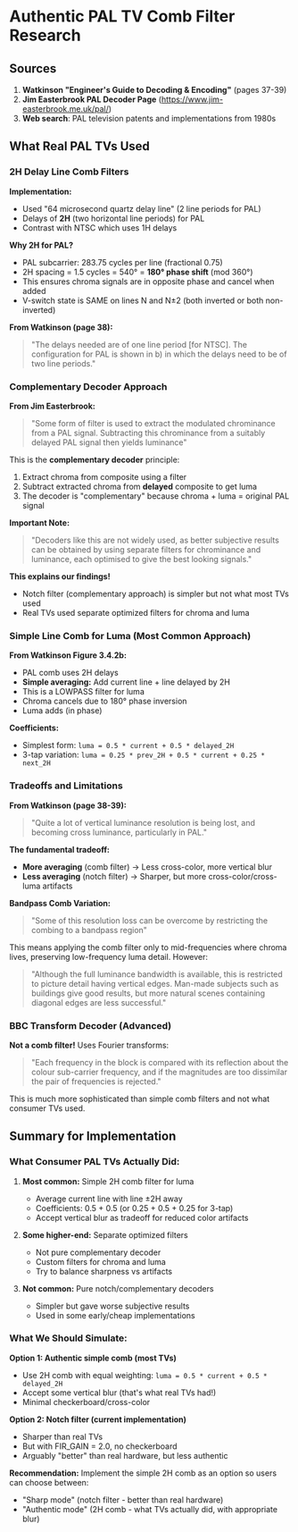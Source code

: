 # Authentic PAL TV Comb Filter Research

## Sources

1. **Watkinson "Engineer's Guide to Decoding & Encoding"** (pages 37-39)
2. **Jim Easterbrook PAL Decoder Page** (https://www.jim-easterbrook.me.uk/pal/)
3. **Web search**: PAL television patents and implementations from 1980s

## What Real PAL TVs Used

### 2H Delay Line Comb Filters

**Implementation:**

- Used "64 microsecond quartz delay line" (2 line periods for PAL)
- Delays of **2H** (two horizontal line periods) for PAL
- Contrast with NTSC which uses 1H delays

**Why 2H for PAL?**

- PAL subcarrier: 283.75 cycles per line (fractional 0.75)
- 2H spacing = 1.5 cycles = 540° = **180° phase shift** (mod 360°)
- This ensures chroma signals are in opposite phase and cancel when added
- V-switch state is SAME on lines N and N±2 (both inverted or both non-inverted)

**From Watkinson (page 38):**

> "The delays needed are of one line period [for NTSC]. The configuration for PAL is shown in b) in which the delays need to be of two line periods."

### Complementary Decoder Approach

**From Jim Easterbrook:**

> "Some form of filter is used to extract the modulated chrominance from a PAL signal. Subtracting this chrominance from a suitably delayed PAL signal then yields luminance"

This is the **complementary decoder** principle:

1. Extract chroma from composite using a filter
2. Subtract extracted chroma from **delayed** composite to get luma
3. The decoder is "complementary" because chroma + luma = original PAL signal

**Important Note:**

> "Decoders like this are not widely used, as better subjective results can be obtained by using separate filters for chrominance and luminance, each optimised to give the best looking signals."

**This explains our findings!**

- Notch filter (complementary approach) is simpler but not what most TVs used
- Real TVs used separate optimized filters for chroma and luma

### Simple Line Comb for Luma (Most Common Approach)

**From Watkinson Figure 3.4.2b:**

- PAL comb uses 2H delays
- **Simple averaging:** Add current line + line delayed by 2H
- This is a LOWPASS filter for luma
- Chroma cancels due to 180° phase inversion
- Luma adds (in phase)

**Coefficients:**

- Simplest form: `luma = 0.5 * current + 0.5 * delayed_2H`
- 3-tap variation: `luma = 0.25 * prev_2H + 0.5 * current + 0.25 * next_2H`

### Tradeoffs and Limitations

**From Watkinson (page 38-39):**

> "Quite a lot of vertical luminance resolution is being lost, and becoming cross luminance, particularly in PAL."

**The fundamental tradeoff:**

- **More averaging** (comb filter) → Less cross-color, more vertical blur
- **Less averaging** (notch filter) → Sharper, but more cross-color/cross-luma artifacts

**Bandpass Comb Variation:**

> "Some of this resolution loss can be overcome by restricting the combing to a bandpass region"

This means applying the comb filter only to mid-frequencies where chroma lives, preserving low-frequency luma detail. However:

> "Although the full luminance bandwidth is available, this is restricted to picture detail having vertical edges. Man-made subjects such as buildings give good results, but more natural scenes containing diagonal edges are less successful."

### BBC Transform Decoder (Advanced)

**Not a comb filter!** Uses Fourier transforms:

> "Each frequency in the block is compared with its reflection about the colour sub-carrier frequency, and if the magnitudes are too dissimilar the pair of frequencies is rejected."

This is much more sophisticated than simple comb filters and not what consumer TVs used.

## Summary for Implementation

### What Consumer PAL TVs Actually Did:

1. **Most common:** Simple 2H comb filter for luma
   - Average current line with line ±2H away
   - Coefficients: 0.5 + 0.5 (or 0.25 + 0.5 + 0.25 for 3-tap)
   - Accept vertical blur as tradeoff for reduced color artifacts

2. **Some higher-end:** Separate optimized filters
   - Not pure complementary decoder
   - Custom filters for chroma and luma
   - Try to balance sharpness vs artifacts

3. **Not common:** Pure notch/complementary decoders
   - Simpler but gave worse subjective results
   - Used in some early/cheap implementations

### What We Should Simulate:

**Option 1: Authentic simple comb (most TVs)**

- Use 2H comb with equal weighting: `luma = 0.5 * current + 0.5 * delayed_2H`
- Accept some vertical blur (that's what real TVs had!)
- Minimal checkerboard/cross-color

**Option 2: Notch filter (current implementation)**

- Sharper than real TVs
- But with FIR_GAIN = 2.0, no checkerboard
- Arguably "better" than real hardware, but less authentic

**Recommendation:**
Implement the simple 2H comb as an option so users can choose between:

- "Sharp mode" (notch filter - better than real hardware)
- "Authentic mode" (2H comb - what TVs actually did, with appropriate blur)
